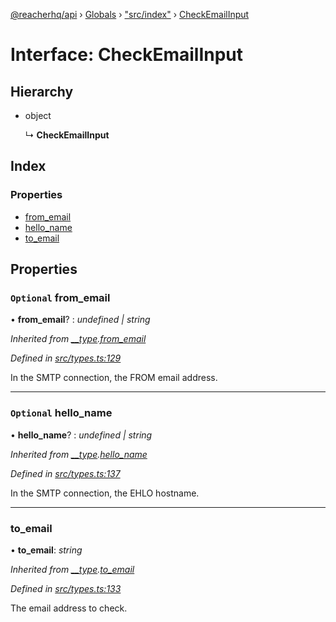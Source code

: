 [@reacherhq/api](../README.md) › [Globals](../globals.md) › ["src/index"](../modules/_src_index_.md) › [CheckEmailInput](_src_index_.checkemailinput.md)

# Interface: CheckEmailInput

## Hierarchy

* object

  ↳ **CheckEmailInput**

## Index

### Properties

* [from_email](_src_index_.checkemailinput.md#optional-from_email)
* [hello_name](_src_index_.checkemailinput.md#optional-hello_name)
* [to_email](_src_index_.checkemailinput.md#to_email)

## Properties

### `Optional` from_email

• **from_email**? : *undefined | string*

*Inherited from [__type](_src_types_.components.md#__type).[from_email](_src_types_.components.md#optional-from_email)*

*Defined in [src/types.ts:129](https://github.com/reacherhq/reacher-js/blob/89a5e5c/src/types.ts#L129)*

In the SMTP connection, the FROM email address.

___

### `Optional` hello_name

• **hello_name**? : *undefined | string*

*Inherited from [__type](_src_types_.components.md#__type).[hello_name](_src_types_.components.md#optional-hello_name)*

*Defined in [src/types.ts:137](https://github.com/reacherhq/reacher-js/blob/89a5e5c/src/types.ts#L137)*

In the SMTP connection, the EHLO hostname.

___

###  to_email

• **to_email**: *string*

*Inherited from [__type](_src_types_.components.md#__type).[to_email](_src_types_.components.md#to_email)*

*Defined in [src/types.ts:133](https://github.com/reacherhq/reacher-js/blob/89a5e5c/src/types.ts#L133)*

The email address to check.
